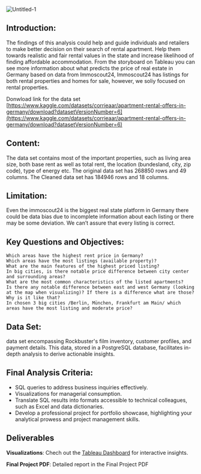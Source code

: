![Untitled-1](https://github.com/Gl-RDN/Rental-Properties-in-Germany-Immobscout24-data/assets/124837500/bf417cc6-64e9-4b46-bbc0-644ae0c7c6eb)

## **Introduction**:
  The findings of this analysis could help and guide individuals and retailers to make better decision on their search of rental apartment. Help them towards realistic and fair rental values in the state and increase likelihood of finding affordable accommodation.
From the storyboard on Tableau you can see more information about what predicts the price of real estate in Germany based on data from Immoscout24, Immoscout24 has listings for both rental properties and homes for sale, however, we soliy focused on rental properties.

Donwload link for the data set [https://www.kaggle.com/datasets/corrieaar/apartment-rental-offers-in-germany/download?datasetVersionNumber=6](https://www.kaggle.com/datasets/corrieaar/apartment-rental-offers-in-germany/download?datasetVersionNumber=6)
## **Content**:
  The data set contains most of the important properties, such as living area size, both base rent as well as total rent, the location (bundesland, city, zip code), type of energy etc. 
  The original data set has 268850 rows and 49 columns.
  The Cleaned data set has 184946 rows and 18 columns.
  
## **Limitation**:
  Even the immoscout24 is the biggest real state platform in Germany there could be data bias due to incomplete information about each listing or there may be some deviation. We can’t assure that every listing is correct.

## **Key Questions and Objectives**:
    Which areas have the highest rent price in Germany? 
    Which areas have the most listings (available property)? 
    What are the main features of the highest priced listing? 
    In big cities, is there notable price difference between city center and surrounding areas?
    What are the most common characteristics of the listed apartments?
    Is there any notable difference between east and west Germany (looking at the map when visualizing)? If there is a difference what are those? Why is it like that?
    In chosen 3 big cities /Berlin, München, Frankfurt am Main/ which areas have the most listing and moderate price?

## **Data Set**:
data set encompassing Rockbuster's film inventory, customer profiles, and payment details. This data, stored in a PostgreSQL database, facilitates in-depth analysis to derive actionable insights.

## **Final Analysis Criteria**:
- SQL queries to address business inquiries effectively.
- Visualizations for managerial consumption.
- Translate SQL results into formats accessible to technical colleagues, such as Excel and data dictionaries.
- Develop a professional project for portfolio showcase, highlighting your analytical prowess and project management skills.

## **Deliverables**
**Visualizations**: Chech out the [Tableau Dashboard](https://public.tableau.com/app/profile/gal.erdene.gantulga/viz/RockbusterSteathAData-drivenApproachtoDigitalExpansion/Rockbuster?publish=yes) for interactive insights.

**Final Project PDF**: Detailed report in the Final Project PDF
